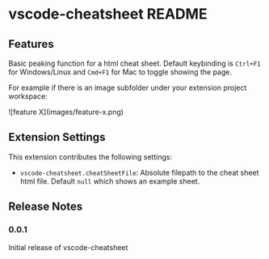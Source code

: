 # vscode-cheatsheet README

## Features

Basic peaking function for a html cheat sheet. Default keybinding is `Ctrl+F1`
for Windows/Linux and `Cmd+F1` for Mac to toggle showing the page.

For example if there is an image subfolder under your extension project workspace:

\!\[feature X\]\(images/feature-x.png\)

## Extension Settings

This extension contributes the following settings:

* `vscode-cheatsheet.cheatSheetFile`: Absolute filepath to the cheat sheet html
  file. Default `null` which shows an example sheet.

## Release Notes

### 0.0.1

Initial release of vscode-cheatsheet
